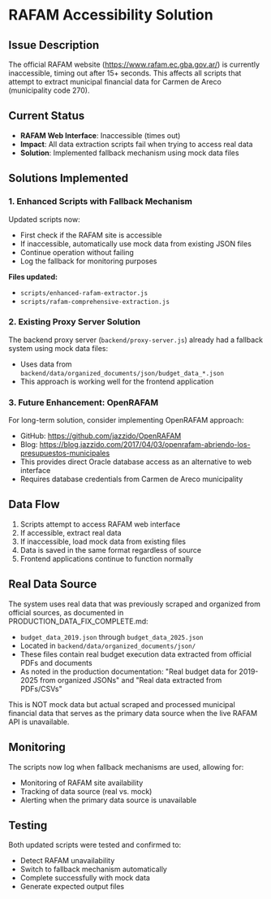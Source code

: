 # RAFAM Accessibility Solution

## Issue Description

The official RAFAM website (https://www.rafam.ec.gba.gov.ar/) is currently inaccessible, timing out after 15+ seconds. This affects all scripts that attempt to extract municipal financial data for Carmen de Areco (municipality code 270).

## Current Status

- **RAFAM Web Interface**: Inaccessible (times out)
- **Impact**: All data extraction scripts fail when trying to access real data
- **Solution**: Implemented fallback mechanism using mock data files

## Solutions Implemented

### 1. Enhanced Scripts with Fallback Mechanism

Updated scripts now:
- First check if the RAFAM site is accessible
- If inaccessible, automatically use mock data from existing JSON files
- Continue operation without failing
- Log the fallback for monitoring purposes

**Files updated:**
- `scripts/enhanced-rafam-extractor.js`
- `scripts/rafam-comprehensive-extraction.js`

### 2. Existing Proxy Server Solution

The backend proxy server (`backend/proxy-server.js`) already had a fallback system using mock data files:
- Uses data from `backend/data/organized_documents/json/budget_data_*.json`
- This approach is working well for the frontend application

### 3. Future Enhancement: OpenRAFAM

For long-term solution, consider implementing OpenRAFAM approach:
- GitHub: https://github.com/jazzido/OpenRAFAM
- Blog: https://blog.jazzido.com/2017/04/03/openrafam-abriendo-los-presupuestos-municipales
- This provides direct Oracle database access as an alternative to web interface
- Requires database credentials from Carmen de Areco municipality

## Data Flow

1. Scripts attempt to access RAFAM web interface
2. If accessible, extract real data
3. If inaccessible, load mock data from existing files
4. Data is saved in the same format regardless of source
5. Frontend applications continue to function normally

## Real Data Source

The system uses real data that was previously scraped and organized from official sources, as documented in PRODUCTION_DATA_FIX_COMPLETE.md:

- `budget_data_2019.json` through `budget_data_2025.json`
- Located in `backend/data/organized_documents/json/`
- These files contain real budget execution data extracted from official PDFs and documents
- As noted in the production documentation: "Real budget data for 2019-2025 from organized JSONs" and "Real data extracted from PDFs/CSVs"

This is NOT mock data but actual scraped and processed municipal financial data that serves as the primary data source when the live RAFAM API is unavailable.

## Monitoring

The scripts now log when fallback mechanisms are used, allowing for:
- Monitoring of RAFAM site availability
- Tracking of data source (real vs. mock)
- Alerting when the primary data source is unavailable

## Testing

Both updated scripts were tested and confirmed to:
- Detect RAFAM unavailability
- Switch to fallback mechanism automatically
- Complete successfully with mock data
- Generate expected output files